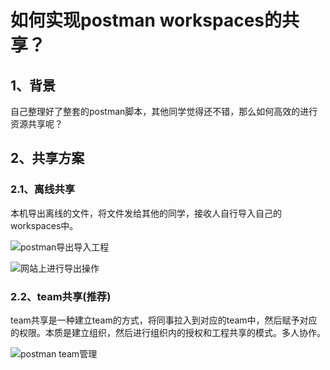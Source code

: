 # 如何实现postman workspaces的共享？

## 1、背景

自己整理好了整套的postman脚本，其他同学觉得还不错，那么如何高效的进行资源共享呢？

## 2、共享方案

### 2.1、离线共享

本机导出离线的文件，将文件发给其他的同学，接收人自行导入自己的workspaces中。

![postman导出导入工程](https://cdn.jsdelivr.net/gh/chen-xing/figure_bed_02/cdn/20210722210243881.png)



![网站上进行导出操作](https://cdn.jsdelivr.net/gh/chen-xing/figure_bed_02/cdn/20210722210413490.png)

### 2.2、team共享(推荐)

team共享是一种建立team的方式，将同事拉入到对应的team中，然后赋予对应的权限。本质是建立组织，然后进行组织内的授权和工程共享的模式。多人协作。

![postman team管理](https://cdn.jsdelivr.net/gh/chen-xing/figure_bed_02/cdn/20210722210950988.png)

